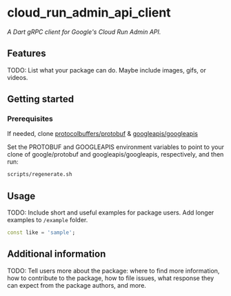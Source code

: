 # cloud_run_admin_api_client

*A Dart gRPC client for Google's Cloud Run Admin API.*

## Features

TODO: List what your package can do. Maybe include images, gifs, or videos.

## Getting started

### Prerequisites

If needed, clone [protocolbuffers/protobuf](https://github.com/protocolbuffers/protobuf)
& [googleapis/googleapis](https://github.com/googleapis/googleapis)

Set the PROTOBUF and GOOGLEAPIS environment variables to point to your clone of
google/protobuf and googleapis/googleapis, respectively, and then run:

```sh
scripts/regenerate.sh
```

## Usage

TODO: Include short and useful examples for package users. Add longer examples
to `/example` folder.

```dart
const like = 'sample';
```

## Additional information

TODO: Tell users more about the package: where to find more information, how to
contribute to the package, how to file issues, what response they can expect
from the package authors, and more.
